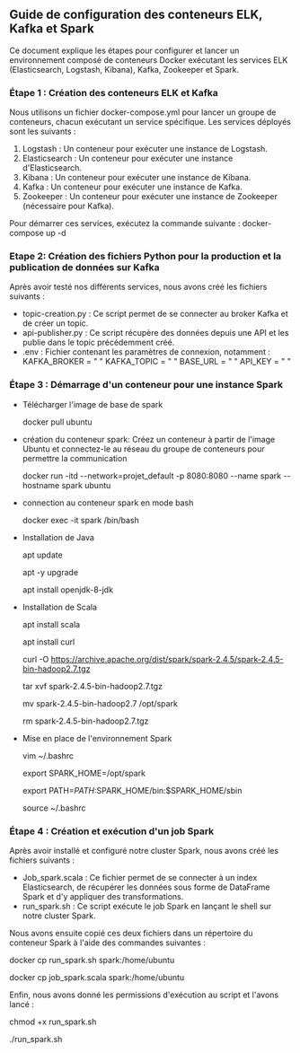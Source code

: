 ## Guide de configuration des conteneurs ELK, Kafka et Spark
Ce document explique les étapes pour configurer et lancer un environnement composé 
de conteneurs Docker exécutant les services ELK (Elasticsearch, Logstash, Kibana), Kafka, Zookeeper et Spark.

### Étape 1 : Création des conteneurs ELK et Kafka
Nous utilisons un fichier docker-compose.yml pour lancer un groupe de conteneurs, chacun exécutant un service spécifique. 
Les services déployés sont les suivants :

1. Logstash : Un conteneur pour exécuter une instance de Logstash.
2. Elasticsearch : Un conteneur pour exécuter une instance d'Elasticsearch.
3. Kibana : Un conteneur pour exécuter une instance de Kibana.
4. Kafka : Un conteneur pour exécuter une instance de Kafka.
5. Zookeeper : Un conteneur pour exécuter une instance de Zookeeper (nécessaire pour Kafka).

Pour démarrer ces services, exécutez la commande suivante :
  docker-compose up -d

### Etape 2: Création des fichiers Python pour la production et la publication de données sur Kafka
Après avoir testé nos différents services, nous avons créé les fichiers suivants :
- topic-creation.py : Ce script permet de se connecter au broker Kafka et de créer un topic.
- api-publisher.py : Ce script récupère des données depuis une API et les publie dans le topic précédemment créé.
- .env : Fichier contenant les paramètres de connexion, notamment :
  KAFKA_BROKER = " "
  KAFKA_TOPIC = " "
  BASE_URL = " "
  API_KEY = " "

### Étape 3 : Démarrage d'un conteneur pour une instance Spark

- Télécharger l'image de base de spark

  docker pull ubuntu
- création du conteneur spark: Créez un conteneur à partir de l'image Ubuntu et connectez-le au réseau du groupe de conteneurs pour permettre la communication
  
    docker run -itd --network=projet_default -p 8080:8080 --name spark --hostname spark ubuntu

- connection au conteneur spark en mode bash

  docker exec -it spark /bin/bash

- Installation de Java

    apt update
    
    apt -y upgrade
    
    apt install openjdk-8-jdk

- Installation de  Scala

    apt install scala

    apt install curl

    curl -O https://archive.apache.org/dist/spark/spark-2.4.5/spark-2.4.5-bin-hadoop2.7.tgz
    
    tar xvf spark-2.4.5-bin-hadoop2.7.tgz
    
    mv spark-2.4.5-bin-hadoop2.7 /opt/spark
   
    rm spark-2.4.5-bin-hadoop2.7.tgz

-  Mise en place de l'environnement Spark

    vim ~/.bashrc

    export SPARK_HOME=/opt/spark

    export PATH=$PATH:$SPARK_HOME/bin:$SPARK_HOME/sbin

    source ~/.bashrc

### Étape 4 : Création et exécution d'un job Spark
Après avoir installé et configuré notre cluster Spark, nous avons créé les fichiers suivants :

- Job_spark.scala : Ce fichier permet de se connecter à un index Elasticsearch, de récupérer les données sous forme de DataFrame Spark et d'y appliquer des transformations.
- run_spark.sh : Ce script exécute le job Spark en lançant le shell sur notre cluster Spark.

Nous avons ensuite copié ces deux fichiers dans un répertoire du conteneur Spark à l'aide des commandes suivantes :

  docker cp  run_spark.sh spark:/home/ubuntu
  
  docker cp job_spark.scala  spark:/home/ubuntu

Enfin, nous avons donné les permissions d'exécution au script et l'avons lancé :
  
  chmod +x run_spark.sh
  
  ./run_spark.sh
